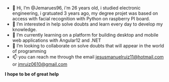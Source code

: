 - 👋 Hi, I’m @Jemarues96, i'm 26 years old, i studied electronic engineering, i gratuated 3 years ago, my degree projet was based on access with facial recognition with Python on raspberry PI board.
- 👀 I’m interested in help solve doubts and learn every day to develop my knowledge.
- 🌱 I’m currently learning on a platform for building desktop and mobile web applications with Angular12 and .NET
- 💞️ I’m looking to collaborate on solve doubts that will appear in the world of programming
- 📫 you can reach me through the email jesusmanuelruiz11@hotmail.com or jmruiz0610@gmail.com

****I hope to be of great help****

<!---
Jemarues96/Jemarues96 is a ✨ special ✨ repository because its `README.md` (this file) appears on your GitHub profile.
You can click the Preview link to take a look at your changes.
--->
